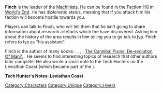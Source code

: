 **Finch** is the leader of the [Machinists](Machinists.md "wikilink"). He
can be found in the Faction HQ in [World's End](World's_End.md "wikilink").
He has diplomatic status, meaning that if you attack him his faction
will become hostile towards you.

Players can talk to Finch, who will tell them that he isn't going to
share information about research artefacts which the [](02%20-%20Projects%20&%20Wikis/Kenshi/Kenshi%20Wiki/Kenshi%20Wiki%20Template/Tech_Hunters.md) have discovered. Asking him about the
history of the area results in him telling you to go talk to
[Iyo](Iyo.md "wikilink"). Finch refers to Iyo as "his assistant".

Finch is the author of many books: [](Cultural_Groupings_And_Evolution_Series.md). [](Legends_Series.md), [](Mass_Extinction_Series.md), [](The_Lost_Ancients_Series.md), [The Cannibal Plains:
De-evolution Of
Man?](The_Cannibal_Plains:_De-evolution_Of_Man? "wikilink"), [](The_Mystery_Of_Skeletech_Series.md). He
seems to find interesting topics of research that other authors later
complete. He also wrote a small note to the Tech Hunters on the
Leviathan Coast (which became part of the [](Tech_Hunter's_Notes_Series.md)).

**Tech Hunter's Notes: Leviathan Coast**

[Category:Characters](Category:Characters "wikilink")
[Category:Unique](Category:Unique "wikilink")
[Category:Hivers](Category:Hivers "wikilink")
